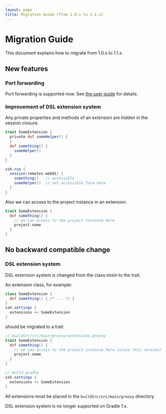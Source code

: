 ```yaml
---
layout: page
title: Migration Guide (from 1.0.x to 1.1.x)
---
```


# Migration Guide

This document explains how to migrate from 1.0.x to 1.1.x.


## New features

### Port forwarding

Port forwarding is supported now.
See [the user guide](/user-guide.html#Enable-the-port-forwarding) for details.


### Improvement of DSL extension system

Any private properties and methods of an extension are hidden in the session closure.

```groovy
trait SomeExtension {
  private def someHelper() {
  }
  def something() {
    someHelper()
  }
}
```

```groovy
ssh.run {
  session(remotes.web01) {
    something()   // accessible
    someHelper()  // not accessible form here
  }
}
```

Also we can access to the project instance in an extension.

```groovy
trait SomeExtension {
  def something() {
    // we can access to the project instance here
    project.name
  }
}
```


## No backward compatible change

### DSL extension system

DSL extension system is changed from the class mixin to the trait.

An extension class, for example:

```groovy
class SomeExtension {
  def something() { /* ... */ }
}
ssh.settings {
  extensions << SomeExtension
}
```

should be migrated to a trait:

```groovy
// buildSrc/src/main/groovy/extensions.groovy
trait SomeExtension {
  def something() {
    // we can access to the project instance here (since this version)
    project.name
  }
}
```

```groovy
// build.gradle
ssh.settings {
  extensions << SomeExtension
}
```

All extensions must be placed in the `buildSrc/src/main/groovy` directory.

DSL extension system is no longer supported on Gradle 1.x.
